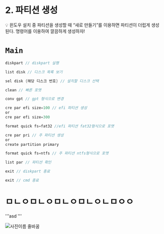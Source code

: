 # 2. 파티션 생성

<aside>
💡 윈도우 설치 중 파티션을 생성할 때 “새로 만들기”를 이용하면 파티션이 더럽게 생성된다.
명령어를 이용하여 깔끔하게 생성하자!

</aside>

# **`Main`**

```c
diskpart // diskpart 실행

list disk // 디스크 목록 보기

sel disk {해당 디스크 번호} // 설치할 디스크 선택

clean // 빠른 포맷

conv gpt // gpt 형식으로 변경

cre par efi size=100 // efi 파티션 생성
or 
cre par efi size=300 

format quick fs=fat32 //efi 파티션 fat32형식으로 포맷

cre par pri // 주 파티션 생성
or
create partition primary

format quick fs=ntfs // 주 파티션 ntfs형식으로 포맷

list par // 파티션 확인

exit // diskpart 종료

exit // cmd 종료

```


























# ㅁㄴㅇㅁㄴㅇㅁㄴㅇㅁㄴㅇㄴㅁㅇㅇ

'''asd
'''

![사진이름](사진링크)
줄바꿈 <br/>
